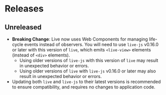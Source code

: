 # Releases

## Unreleased

  - **Breaking Change**: Live now uses Web Components for managing life-cycle events instead of observers. You will need to use `live-js` v0.16.0 or later with this version of `live`, which emits `<live-view>` elements (instead of `<div>` elements).
    - Using older versions of `live-js` with this version of `live` may result in unexpected behavior or errors.
    - Using older versions of `live` with `live-js` v0.16.0 or later may also result in unexpected behavior or errors.
  - Updating both `live` and `live-js` to their latest versions is recommended to ensure compatibility, and requires no changes to application code.
